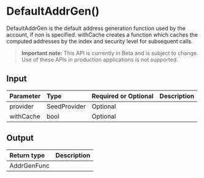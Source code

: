 # DefaultAddrGen()
DefaultAddrGen is the default address generation function used by the account, if non is specified. withCache creates a function which caches the computed addresses by the index and security level for subsequent calls.
> **Important note:** This API is currently in Beta and is subject to change. Use of these APIs in production applications is not supported.


## Input

| Parameter       | Type | Required or Optional | Description |
|:---------------|:--------|:--------| :--------|
| provider | SeedProvider | Optional |   |
| withCache | bool | Optional |   |




## Output

| Return type     | Description |
|:---------------|:--------|
| AddrGenFunc |  |



